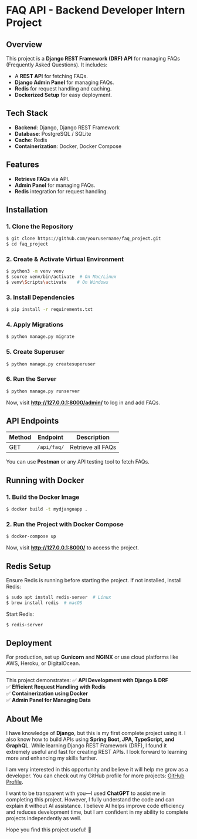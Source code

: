 # FAQ API - Backend Developer Intern Project

## Overview
This project is a **Django REST Framework (DRF) API** for managing FAQs (Frequently Asked Questions). It includes:
- A **REST API** for fetching FAQs.
- **Django Admin Panel** for managing FAQs.
- **Redis** for request handling and caching.
- **Dockerized Setup** for easy deployment.

## Tech Stack
- **Backend**: Django, Django REST Framework
- **Database**: PostgreSQL / SQLite
- **Cache**: Redis
- **Containerization**: Docker, Docker Compose

## Features
- **Retrieve FAQs** via API.
- **Admin Panel** for managing FAQs.
- **Redis** integration for request handling.

## Installation

### 1. Clone the Repository
```sh
$ git clone https://github.com/yourusername/faq_project.git
$ cd faq_project
```

### 2. Create & Activate Virtual Environment
```sh
$ python3 -m venv venv
$ source venv/bin/activate  # On Mac/Linux
$ venv\Scripts\activate    # On Windows
```

### 3. Install Dependencies
```sh
$ pip install -r requirements.txt
```

### 4. Apply Migrations
```sh
$ python manage.py migrate
```

### 5. Create Superuser
```sh
$ python manage.py createsuperuser
```

### 6. Run the Server
```sh
$ python manage.py runserver
```
Now, visit **http://127.0.0.1:8000/admin/** to log in and add FAQs.

## API Endpoints
| Method | Endpoint       | Description           |
|--------|--------------|----------------------|
| GET    | `/api/faq/`  | Retrieve all FAQs    |

You can use **Postman** or any API testing tool to fetch FAQs.

## Running with Docker

### 1. Build the Docker Image
```sh
$ docker build -t mydjangoapp .
```

### 2. Run the Project with Docker Compose
```sh
$ docker-compose up
```

Now, visit **http://127.0.0.1:8000/** to access the project.

## Redis Setup
Ensure Redis is running before starting the project. If not installed, install Redis:
```sh
$ sudo apt install redis-server  # Linux
$ brew install redis  # macOS
```
Start Redis:
```sh
$ redis-server
```

## Deployment
For production, set up **Gunicorn** and **NGINX** or use cloud platforms like AWS, Heroku, or DigitalOcean.

---
This project demonstrates:
✅ **API Development with Django & DRF**  
✅ **Efficient Request Handling with Redis**  
✅ **Containerization using Docker**  
✅ **Admin Panel for Managing Data**  

## About Me
I have knowledge of **Django**, but this is my first complete project using it. I also know how to build APIs using **Spring Boot, JPA, TypeScript, and GraphQL**. While learning Django REST Framework (DRF), I found it extremely useful and fast for creating REST APIs. I look forward to learning more and enhancing my skills further.

I am very interested in this opportunity and believe it will help me grow as a developer. You can check out my GitHub profile for more projects: [GitHub Profile](http://github.com/iamlearner1).

I want to be transparent with you—I used **ChatGPT** to assist me in completing this project. However, I fully understand the code and can explain it without AI assistance. I believe AI helps improve code efficiency and reduces development time, but I am confident in my ability to complete projects independently as well.

Hope you find this project useful! 🚀

